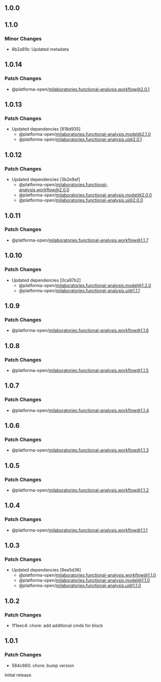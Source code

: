 ## 1.0.0

## 1.1.0

### Minor Changes

- 8b2a81b: Updated metadata

## 1.0.14

### Patch Changes

- @platforma-open/milaboratories.functional-analysis.workflow@2.0.1

## 1.0.13

### Patch Changes

- Updated dependencies [818d935]
  - @platforma-open/milaboratories.functional-analysis.model@2.1.0
  - @platforma-open/milaboratories.functional-analysis.ui@2.0.1

## 1.0.12

### Patch Changes

- Updated dependencies [3b2e9af]
  - @platforma-open/milaboratories.functional-analysis.workflow@2.0.0
  - @platforma-open/milaboratories.functional-analysis.model@2.0.0
  - @platforma-open/milaboratories.functional-analysis.ui@2.0.0

## 1.0.11

### Patch Changes

- @platforma-open/milaboratories.functional-analysis.workflow@1.1.7

## 1.0.10

### Patch Changes

- Updated dependencies [0ca97b2]
  - @platforma-open/milaboratories.functional-analysis.model@1.2.0
  - @platforma-open/milaboratories.functional-analysis.ui@1.1.1

## 1.0.9

### Patch Changes

- @platforma-open/milaboratories.functional-analysis.workflow@1.1.6

## 1.0.8

### Patch Changes

- @platforma-open/milaboratories.functional-analysis.workflow@1.1.5

## 1.0.7

### Patch Changes

- @platforma-open/milaboratories.functional-analysis.workflow@1.1.4

## 1.0.6

### Patch Changes

- @platforma-open/milaboratories.functional-analysis.workflow@1.1.3

## 1.0.5

### Patch Changes

- @platforma-open/milaboratories.functional-analysis.workflow@1.1.2

## 1.0.4

### Patch Changes

- @platforma-open/milaboratories.functional-analysis.workflow@1.1.1

## 1.0.3

### Patch Changes

- Updated dependencies [8ee5d36]
  - @platforma-open/milaboratories.functional-analysis.workflow@1.1.0
  - @platforma-open/milaboratories.functional-analysis.model@1.1.0
  - @platforma-open/milaboratories.functional-analysis.ui@1.1.0

## 1.0.2

### Patch Changes

- 1f1eec4: chore: add additional cmds for block

## 1.0.1

### Patch Changes

- 584c660: chore: bump version

Initial release.
